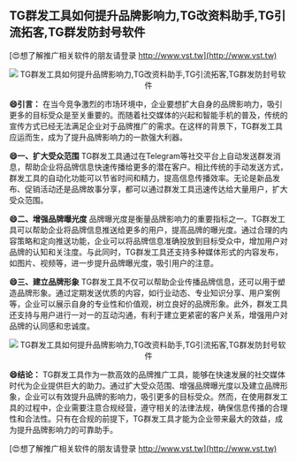 ## **TG群发工具如何提升品牌影响力,TG改资料助手,TG引流拓客,TG群发防封号软件**

[😍想了解推广相关软件的朋友请登录 http://www.vst.tw](http://www.vst.tw)

 <center><img src="https://vst.tw/MP4/tuiguang/png/0.png" alt="TG群发工具如何提升品牌影响力,TG改资料助手,TG引流拓客,TG群发防封号软件"></center>

**😄引言：**
在当今竞争激烈的市场环境中，企业要想扩大自身的品牌影响力，吸引更多的目标受众是至关重要的。而随着社交媒体的兴起和智能手机的普及，传统的宣传方式已经无法满足企业对于品牌推广的需求。在这样的背景下，TG群发工具应运而生，成为了提升品牌影响力的一款强大利器。

**😄一、扩大受众范围**
TG群发工具通过在Telegram等社交平台上自动发送群发消息，帮助企业将品牌信息快速传播给更多的潜在客户。相比传统的手动发送方式，群发工具的自动化功能可以节省时间和精力，提高信息传播效率。无论是新品发布、促销活动还是品牌故事分享，都可以通过群发工具迅速传达给大量用户，扩大受众范围。

**😄二、增强品牌曝光度**
品牌曝光度是衡量品牌影响力的重要指标之一。TG群发工具可以帮助企业将品牌信息推送给更多的用户，提高品牌的曝光度。通过合理的内容策略和定向推送功能，企业可以将品牌信息准确投放到目标受众中，增加用户对品牌的认知和关注度。与此同时，TG群发工具还支持多种媒体形式的内容发布，如图片、视频等，进一步提升品牌曝光度，吸引用户的注意。

**😄三、建立品牌形象**
TG群发工具不仅可以帮助企业传播品牌信息，还可以用于塑造品牌形象。通过定期发送优质的内容，如行业动态、专业知识分享、用户案例等，企业可以展示自身的专业性和价值观，树立良好的品牌形象。此外，群发工具还支持与用户进行一对一的互动沟通，有利于建立更紧密的客户关系，增强用户对品牌的认同感和忠诚度。

 <center><img src="https://vst.tw/MP4/tuiguang/png/2.png" alt="TG群发工具如何提升品牌影响力,TG改资料助手,TG引流拓客,TG群发防封号软件"></center>

**😄结论：**
TG群发工具作为一款高效的品牌推广工具，能够在快速发展的社交媒体时代为企业提供巨大的助力。通过扩大受众范围、增强品牌曝光度以及建立品牌形象，企业可以有效提升品牌的影响力，吸引更多的目标受众。然而，在使用群发工具的过程中，企业需要注意合规经营，遵守相关的法律法规，确保信息传播的合理性和合法性。只有在合规的前提下，TG群发工具才能为企业带来最大的效益，成为提升品牌影响力的可靠助手。

[😍想了解推广相关软件的朋友请登录 http://www.vst.tw](http://www.vst.tw)



